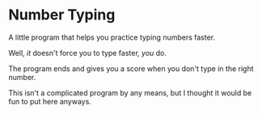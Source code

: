 # Number Typing
A little program that helps you practice typing numbers faster.

Well, *it* doesn't force you to type faster, *you* do.

The program ends and gives you a score when you don't type in the right number.

This isn't a complicated program by any means, but I thought it would be fun to put here anyways.
